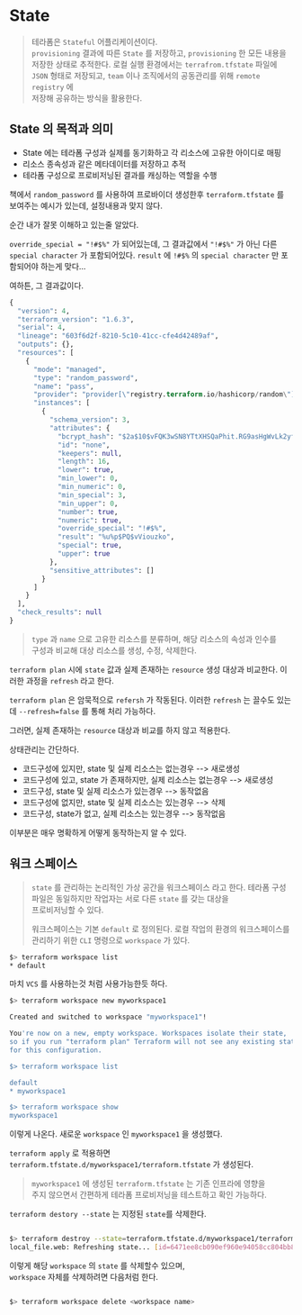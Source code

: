 # State

> 테라폼은 `Stateful` 어플리케이션이다.  
> `provisioning` 결과에 따른 `State` 를 저장하고, `provisioning` 한 모든 내용을  
> 저장한 상태로 추적한다. 로컬 실행 환경에서는 `terrafrom.tfstate` 파일에  
> `JSON` 형태로 저장되고, `team` 이나 조직에서의 공동관리를 위해 `remote registry` 에  
> 저장해 공유하는 방식을 활용한다.

## State 의 목적과 의미

- State 에는 테라폼 구성과 실제를 동기화하고 각 리소스에 고유한 아이디로 매핑
- 리소스 종속성과 같은 메타데이터를 저장하고 추적
- 테라폼 구성으로 프로비저닝된 결과를 캐싱하는 역할을 수행

책에서 `random_password` 를 사용하여 프로바이더 생성한후 `terraform.tfstate` 를  
보여주는 예시가 있는데, 설정내용과 맞지 않다.

순간 내가 잘못 이해하고 있는줄 알았다.

`override_special = "!#$%"` 가 되어있는데, 그 결과값에서 `"!#$%"` 가 아닌 다른  
`special character` 가 포함되어있다.
`result` 에 `!#$%` 의 `special character` 만 포함되어야 하는게 맞다...

여하튼, 그 결과값이다.

```tf
{
  "version": 4,
  "terraform_version": "1.6.3",
  "serial": 4,
  "lineage": "603f6d2f-8210-5c10-41cc-cfe4d42489af",
  "outputs": {},
  "resources": [
    {
      "mode": "managed",
      "type": "random_password",
      "name": "pass",
      "provider": "provider[\"registry.terraform.io/hashicorp/random\"]",
      "instances": [
        {
          "schema_version": 3,
          "attributes": {
            "bcrypt_hash": "$2a$10$vFQK3wSN8YTtXHSQaPhit.RG9asHgWvLk2yfgbbT2b3.6CV03W0Fa",
            "id": "none",
            "keepers": null,
            "length": 16,
            "lower": true,
            "min_lower": 0,
            "min_numeric": 0,
            "min_special": 3,
            "min_upper": 0,
            "number": true,
            "numeric": true,
            "override_special": "!#$%",
            "result": "%u%p$PQ$vViouzko",
            "special": true,
            "upper": true
          },
          "sensitive_attributes": []
        }
      ]
    }
  ],
  "check_results": null
}

```

> `type` 과 `name` 으로 고유한 리소스를 분류하며, 해당 리소스의 속성과 인수를  
> 구성과 비교해 대상 리소스를 생성, 수정, 삭제한다.

`terraform plan` 시에 `state` 값과 실제 존재하는 `resource` 생성 대상과 비교한다.
이러한 과정을 `refresh` 라고 한다.

`terraform plan` 은 암묵적으로 `refersh` 가 작동된다.
이러한 `refresh` 는 끌수도 있는데 `--refresh=false` 를 통해 처리 가능하다.

그러면, 실제 존재하는 `resource` 대상과 비교를 하지 않고 적용한다.

상태관리는 간단하다.

- 코드구성에 있지만, state 및 실제 리소스는 없는경우 --> 새로생성
- 코드구성에 있고, state 가 존재하지만, 실제 리소스는 없는경우 --> 새로생성
- 코드구성, state 및 실제 리소스가 있는경우 --> 동작없음
- 코드구성에 없지만, state 및 실제 리소스는 있는경우 --> 삭제
- 코드구성, state가 없고, 실제 리소스는 있는경우 --> 동작없음

이부분은 매우 명확하게 어떻게 동작하는지 알 수 있다.

## 워크 스페이스

> `state` 를 관리하는 논리적인 가상 공간을 워크스페이스 라고 한다.
> 테라폼 구성 파일은 동일하지만 작업자는 서로 다른 `state` 를 갖는 대상을  
> 프로비저닝할 수 있다.
>
> 워크스페이스는 기본 `default` 로 정의된다. 로컬 작업의 환경의 워크스페이스를
> 관리하기 위한 `CLI` 명령으로 `workspace` 가 있다.

```sh
$> terraform workspace list
* default
```

마치 `VCS` 를 사용하는것 처럼 사용가능한듯 하다.

```sh
$> terraform workspace new myworkspace1

Created and switched to workspace "myworkspace1"!

You're now on a new, empty workspace. Workspaces isolate their state,
so if you run "terraform plan" Terraform will not see any existing state
for this configuration.

$> terraform workspace list

default
* myworkspace1

$> terraform workspace show
myworkspace1
```

이렇게 나온다.
새로운 `workspace` 인 `myworkspace1` 을 생성했다.

`terraform apply` 로 적용하면  
`terraform.tfstate.d/myworkspace1/terraform.tfstate` 가 생성된다.

> `myworkspace1` 에 생성된 `terraform.tfstate` 는 기존 인프라에 영향을  
> 주지 않으면서 간편하게 테라폼 프로비저닝을 테스트하고 확인 가능하다.

`terraform destory --state` 는 지정된 `state`를 삭제한다.

```sh

$> terraform destroy --state=terraform.tfstate.d/myworkspace1/terraform.tfstate
local_file.web: Refreshing state... [id=6471ee8cb090ef960e94058cc804bb8325aa206c]

```

이렇게 해당 `workspace` 의 `state` 를 삭제할수 있으며,  
`workspace` 자체를 삭제하려면 다음처럼 한다.

```sh

$> terraform workspace delete <workspace name>

```
